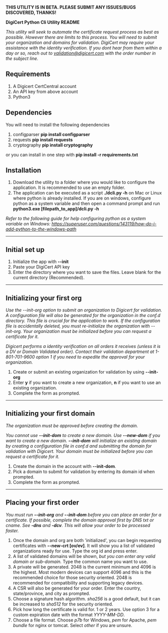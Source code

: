 **THIS UTILITY IS IN BETA. PLEASE SUBMIT ANY ISSUES/BUGS DISCOVERED, THANKS!**

**DigiCert Python Cli Utility README**

*This utility will seek to automate the certificate request process as best as possible. However there are limits to this process. You will need to submit your organization and domains for validation. DigiCert may require your assistance with the identity verification. If you dont hear from them within a day or so, reach out to validation@digicert.com with the order number in the subject line.*

## Requirements

1. A Digicert CertCentral account
2. An API key from above account
3. Python3

## Dependencies
You will need to install the following dependencies

1. configparser **pip install configparser**
2. requests **pip install requests**
3. cryptography **pip install cryptography**

or you can install in one step with **pip install -r requirements.txt**

## Installation

1. Download the utility to a folder where you would like to configure the application. It is recommended to use an empty folder.
2. The application can be executed as a script **./dcli.py -h** on Mac or Linux where python is already installed. If you are on windows, configure python as a system variable and then open a command prompt and run **python3.exe [filepath_to_app]/dcli.py -h**

*Refer to the following guide for help configuring python as a system variable on Windows: https://superuser.com/questions/143119/how-do-i-add-python-to-the-windows-path*

---

## Initial set up

1. Initialize the app with **--init**
2. Paste your DigiCert API key
3. Enter the directory where you want to save the files. Leave blank for the current directory (Recommended).

---

## Initializing your first org

*Use the --init-org option to submit an organization to Digicert for validation. A configuration file will also be generated for the organization in the conf.d directory. This file is crucial for the application to work. If the configuration file is accidentally deleted, you must re-initialize the organization with --init-org. Your organization must be initialized before you can request a certificate for it.*

*Digicert performs a identity verification on all orders it receives (unless it is a DV or Domain Validated order). Contact their validation department at 1-801-701-9600 option 1 if you need to expedite the approval for your organization.*

1. Create or submit an existing organization for validation by using **--init-org**
2. Enter **y** if you want to create a new organization, **n** if you want to use an existing organization.
3. Complete the form as prompted.

---

## Initializing your first domain

*The organization must be approved before creating the domain.*

*You cannot use **--init-dom** to create a new domain. Use **--new-dom** if you want to create a new domain. **--init-dom** will initialize an existing domain by creating a configuration file in conf.d and submitting the domain for validation with Digicert. Your domain must be initialized before you can request a certificate for it.*

1. Create the domain in the account with **--init-dom**.
2. Pick a domain to submit for validation by entering its domain id when prompted.
3. Complete the form as prompted.

---

## Placing your first order

*You must run **--init-org** and **--init-dom** before you can place an order for a certificate. If possible, complete the domain approval first by DNS txt or cname. See **-dns** and **-dcv**. This will allow your order to be processed faster.*

1. Once the domain and org are both 'initialized', you can begin requesting certificates with **--new-crt [ov/ev]**. It will show you a list of validated organizations ready for use. Type the org id and press enter.
3. A list of validated domains will be shown, *but you can enter any valid domain or sub-domain.* Type the common name you want to use.
4. A private will be generated. 2048 is the current minimum and 4096 is the highest. Most modern devices can support 4096 and this is the recommended choice for those security oriented. 2048 is recommended for compatibility and supporting legacy devices.
5. A CSR will also be generated for your order. Enter the country, state/province, and city as prompted.
6. Choose a signature hash algorithm. *sha256* is a good default, but it can be increased to *sha512* for the security oriented.
7. Pick how long the certificate is valid for. 1 or 2 years. Use option 3 for a custom expiration date with the format *YYYY-MM-DD*.
8. Choose a file format. Choose *p7b* for Windows, *pem* for Apache,  *pem bundle* for nginx or tomcat. Select *other* if you are unsure.

